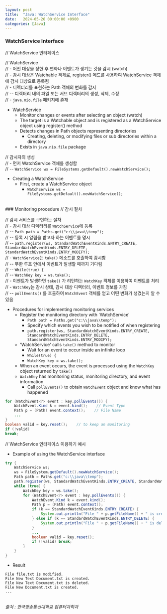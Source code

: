 ```yaml
---
layout: post
title:  "Java: WatchService Interface"
date:   2024-05-26 09:00:00 +0900
categories: [Java]
---
```


### WatchService Interface   
// WatchService 인터페이스   
   
// WatchService   
// - 어떤 대상을 정한 후 변화나 이벤트가 생기는 것을 감시 (watch)   
// - 감시 대상은 Watchable 객체로, register() 메드를 사용하여 WatchService 객체에 감시 대상으로 등록됨   
// - 디렉터리를 표현하는 Path 객체의 변화를 감지   
// -- 디렉터리 내의 파일 또는 서브 디렉터리의 생성, 삭제, 수정   
// - `java.nio.file` 패키지에 존재   
- WatchService   
  - Monitor changes or events after selecting an object (watch)   
  - The target is a Watchable object and is registered as a WatchService object using register() method   
  - Detects changes in Path objects representing directories   
    - Creating, deleting, or modifying files or sub directories within a directory   
  - Exists in `java.nio.file` package   
   
// 감시자의 생성   
// - 먼저 WatchService 객체를 생성함   
// -- `WatchService ws = FileSystems.getDefault().newWatchService();`   
- Creating a WatchService   
  - First, create a WatchService object   
    - `WatchService ws = FileSystems.getDefault().newWatchService();`   
   
<br />
### Monitoring procedure   
// 감시 절차   
   
// 감시 서비스를 구현하는 절차   
// - 감시 대상 디렉터리를 `WatchService`에 등록   
// -- `Path path = Paths.get("c:\\java\\temp");`   
// -- 등록 시 알림을 받고자 하는 이벤트를 명시   
// -- `path.register(ws, StandardWatchEventKinds.ENTRY_CREATE, StandardWatchEventKinds.ENTRY_DELETE, StandardWatchEventKinds.ENTRY_MODIFY);`   
// - `WatchService`는 `take()` 메소드를 호출하여 감시함   
// -- 무한 루프 안에서 이벤트가 발생할 때까지 기다림   
// -- `While(true) {`   
// -- `WatchKey key = ws.take();`   
// - 이벤트가 발생하면 `take()` 가 리턴하는 `WatchKey` 객체를 이용하여 이벤트를 처리   
// - `WatchKey`는 감시 상태, 감시 대상 디렉터리, 이벤트 정보를 가짐   
// -- `pollEvents()` 를 호출하여 `WatchEvent` 객체를 얻고 어떤 변화가 생겼는지 알 수 있음   
- Procedures for implementing monitoring services   
  - Register the monitoring directory with 'WatchService'   
    - `Path path = Paths.get("c:\\java\\temp");`   
    - Specify which events you wish to be notified of when registering   
    - `path.register(ws, StandardWatchEventKinds.ENTRY_CREATE, StandardWatchEventKinds.ENTRY_DELETE, StandardWatchEventKinds.ENTRY_MODIFY);`   
  - 'WatchService' calls `take()` method to monitor   
    - Wait for an event to occur inside an infinite loop   
    - `While(true) {`   
    - `WatchKey key = ws.take();`   
  - When an event occurs, the event is processed using the `WatchKey` object returned by `take()`   
  - `WatchKey` has monitoring status, monitoring directory, and event information   
    - Call `pollEvents()` to obtain `WatchEvent` object and know what has happened   
   
```java
for (WatchEvent<?> event : key.pollEvents()) {
    WatchEvent.Kind k = event.kind();    // Event Type
    Path p = (Path) event.context();    // File Name
    ...
}
boolean valid = key.reset();    // to keep an monitoring
if (!valid)
break;
```
   
// WatchService 인터페이스 이용하기 예시   
- Example of using the WatchService interface   
   
```java
try {
    WatchService ws;
    ws = FileSystem.getDefault().newWatchService();
    Path path = Paths.get("c:\\java\\temp");
    path.register(ws, StandardWatchEventKinds.ENTRY_CREATE, StandardWatchEventKinds.ENTRY_DELETE, StandardWatchEventKinds.ENTRY_MODIFY);
    while (true) {
        WatchKey key = ws.take();
        for (WatchEvent<?> event : key.pollEvents()) {
            WatchEvent.Kind k = event.kind();
            Path p = (Path) event.context();
            if (k == StandardWatchEventKinds.ENTRY_CREATE) {
                System.out.println("File " + p.getFileName() + " is created.");
            } else if (k == StandardWatchEventKinds.ENTRY_DELETE) {
                System.out.println("File " + p.getFileName() + " is deleted.");
            }
            ...
            boolean valid = key.reset();
            if (!valid) break;
        }
    }
}
```
   
- Result   
   
```
File file.txt is modified.
File New Text Document.txt is created.
File New Text Document.txt is deleted.
File New Document.txt is created.
...
```
   
<br />
<cite>출처 : 한국방송통신대학교 컴퓨터과학과</cite>
